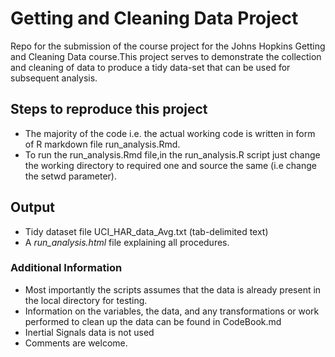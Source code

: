 # Getting and Cleaning Data Project

Repo for the submission of the course project for the Johns Hopkins Getting and Cleaning Data course.This project serves to demonstrate the collection and cleaning of data to produce a tidy data-set that can be used for subsequent analysis.

## Steps to reproduce this project

* The majority of the code i.e. the actual working code is written in form of R markdown file run_analysis.Rmd.
* To run the run_analysis.Rmd file,in the run_analysis.R script just change the working directory to required one and source the same (i.e change the setwd parameter).

## Output

* Tidy dataset file UCI_HAR_data_Avg.txt (tab-delimited text)
* A _run_analysis.html_ file explaining all procedures.

### Additional Information

* Most importantly the scripts assumes that the data is already present in the local directory for testing.
* Information on the variables, the data, and any transformations or work performed to clean up the data can be found in CodeBook.md
* Inertial Signals data is not used
* Comments are welcome.

